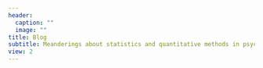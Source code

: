 ```yaml
---
header:
  caption: ""
  image: ""
title: Blog
subtitle: Meanderings about statistics and quantitative methods in psychology, statistics education, and PhD/academic life.
view: 2
---
```

